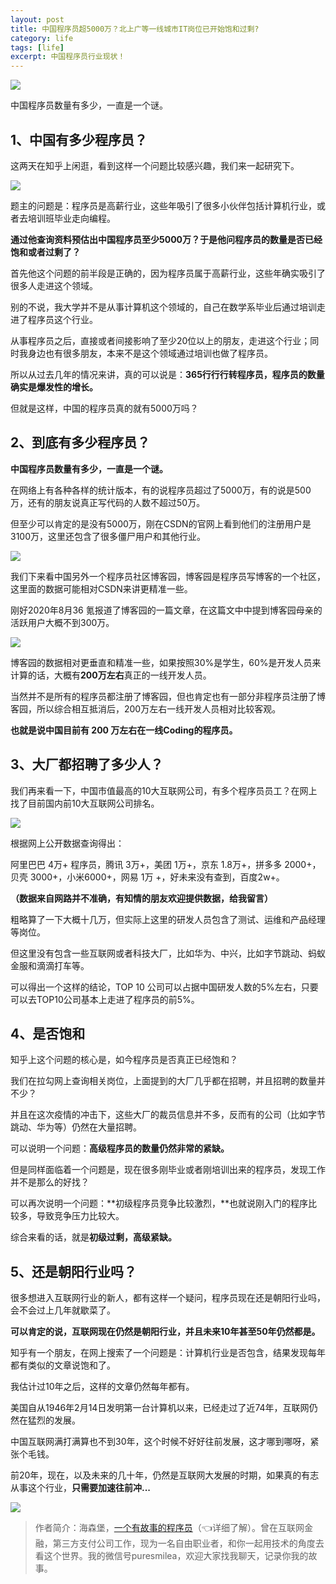```yaml
---
layout: post
title: 中国程序员超5000万？北上广等一线城市IT岗位已开始饱和过剩?
category: life
tags: [life]
excerpt: 中国程序员行业现状！
---
```


![](http://favorites.ren/assets/images/2020/it/baohe/baohe01.jpg) 

中国程序员数量有多少，一直是一个谜。

## 1、中国有多少程序员？

这两天在知乎上闲逛，看到这样一个问题比较感兴趣，我们来一起研究下。

![](http://favorites.ren/assets/images/2020/it/baohe/baohe02.jpg) 

题主的问题是：程序员是高薪行业，这些年吸引了很多小伙伴包括计算机行业，或者去培训班毕业走向编程。

**通过他查询资料预估出中国程序员至少5000万？于是他问程序员的数量是否已经饱和或者过剩了？**

首先他这个问题的前半段是正确的，因为程序员属于高薪行业，这些年确实吸引了很多人走进这个领域。

别的不说，我大学并不是从事计算机这个领域的，自己在数学系毕业后通过培训走进了程序员这个行业。

从事程序员之后，直接或者间接影响了至少20位以上的朋友，走进这个行业；同时我身边也有很多朋友，本来不是这个领域通过培训也做了程序员。

所以从过去几年的情况来讲，真的可以说是：**365行行行转程序员，程序员的数量确实是爆发性的增长。**

但就是这样，中国的程序员真的就有5000万吗？

## 2、到底有多少程序员？

**中国程序员数量有多少，一直是一个谜。**

在网络上有各种各样的统计版本，有的说程序员超过了5000万，有的说是500万，还有的朋友说真正写代码的人数不超过50万。

但至少可以肯定的是没有5000万，刚在CSDN的官网上看到他们的注册用户是3100万，这里还包含了很多僵尸用户和其他行业。

![](http://favorites.ren/assets/images/2020/it/baohe/baohe03.jpg) 

我们下来看中国另外一个程序员社区博客园，博客园是程序员写博客的一个社区，这里面的数据可能相对CSDN来讲更精准一些。

刚好2020年8月36 氪报道了博客园的一篇文章，在这篇文中中提到博客园母亲的活跃用户大概不到300万。

![](http://favorites.ren/assets/images/2020/it/baohe/baohe04.jpg) 

博客园的数据相对更垂直和精准一些，如果按照30%是学生，60%是开发人员来计算的话，大概有**200万左右**真正的一线开发人员。

当然并不是所有的程序员都注册了博客园，但也肯定也有一部分非程序员注册了博客园，所以综合相互抵消后，200万左右一线开发人员相对比较客观。

**也就是说中国目前有 200 万左右在一线Coding的程序员。**

## 3、大厂都招聘了多少人？

我们再来看一下，中国市值最高的10大互联网公司，有多个程序员员工？在网上找了目前国内前10大互联网公司排名。

![](http://favorites.ren/assets/images/2020/it/baohe/baohe05.jpg) 

根据网上公开数据查询得出：

阿里巴巴 4万+ 程序员，腾讯 3万+，美团 1万+，京东 1.8万+，拼多多 2000+，贝壳 3000+，小米6000+，网易 1万 +，好未来没有查到，百度2w+。

**（数据来自网路并不准确，有知情的朋友欢迎提供数据，给我留言）**

粗略算了一下大概十几万，但实际上这里的研发人员包含了测试、运维和产品经理等岗位。

但这里没有包含一些互联网或者科技大厂，比如华为、中兴，比如字节跳动、蚂蚁金服和滴滴打车等。

可以得出一个这样的结论，TOP 10 公司可以占据中国研发人数的5%左右，只要可以去TOP10公司基本上走进了程序员的前5%。

## 4、是否饱和

知乎上这个问题的核心是，如今程序员是否真正已经饱和？

我们在拉勾网上查询相关岗位，上面提到的大厂几乎都在招聘，并且招聘的数量并不少？

并且在这次疫情的冲击下，这些大厂的裁员信息并不多，反而有的公司（比如字节跳动、华为等）仍然在大量招聘。

可以说明一个问题：**高级程序员的数量仍然非常的紧缺。**

但是同样面临着一个问题是，现在很多刚毕业或者刚培训出来的程序员，发现工作并不是那么的好找？

可以再次说明一个问题：**初级程序员竞争比较激烈，**也就说刚入门的程序比较多，导致竞争压力比较大。

综合来看的话，就是**初级过剩，高级紧缺。**

## 5、还是朝阳行业吗？

很多想进入互联网行业的新人，都有这样一个疑问，程序员现在还是朝阳行业吗，会不会过上几年就歇菜了。

**可以肯定的说，互联网现在仍然是朝阳行业，并且未来10年甚至50年仍然都是。**

知乎有一个朋友，在网上搜索了一个问题是：计算机行业是否包含，结果发现每年都有类似的文章说饱和了。

我估计过10年之后，这样的文章仍然每年都有。

美国自从1946年2月14日发明第一台计算机以来，已经走过了近74年，互联网仍然在猛烈的发展。

中国互联网满打满算也不到30年，这个时候不好好往前发展，这才哪到哪呀，紧张个毛钱。

前20年，现在，以及未来的几十年，仍然是互联网大发展的时期，如果真的有志从事这个行业，**只需要加速往前冲...**

![](http://favorites.ren/assets/images/2020/it/baohe/baohe06.jpg) 

>作者简介：海森堡，[一个有故事的程序员](https://mp.weixin.qq.com/s/bPk_-DcGF_7lTDoR1pKqVg)（👈详细了解）。曾在互联网金融，第三方支付公司工作，现为一名自由职业者，和你一起用技术的角度去看这个世界。我的微信号puresmilea，欢迎大家找我聊天，记录你我的故事。